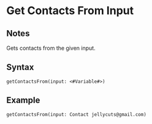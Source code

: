 # Get Contacts From Input

## Notes
Gets contacts from the given input.

## Syntax

```
getContactsFrom(input: <#Variable#>)
```

## Example
```
getContactsFrom(input: Contact jellycuts@gmail.com)
```